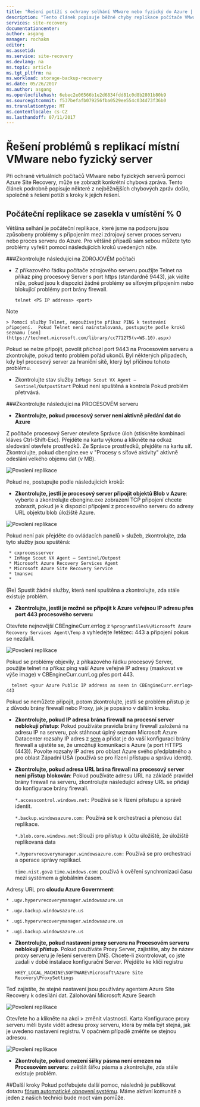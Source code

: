 ```yaml
---
title: "Řešení potíží s ochrany selhání VMware nebo fyzický do Azure | Microsoft Docs"
description: "Tento článek popisuje běžné chyby replikace počítače VMware a řešení potíží s nimi"
services: site-recovery
documentationcenter: 
author: asgang
manager: rochakm
editor: 
ms.assetid: 
ms.service: site-recovery
ms.devlang: na
ms.topic: article
ms.tgt_pltfrm: na
ms.workload: storage-backup-recovery
ms.date: 05/26/2017
ms.author: asgang
ms.openlocfilehash: 6ebec2e06566b1e2d6834fdd81c0d8b2801b80b9
ms.sourcegitcommit: f537befafb079256fba0529ee554c034d73f36b0
ms.translationtype: MT
ms.contentlocale: cs-CZ
ms.lasthandoff: 07/11/2017
---
```

# <a name="troubleshoot-on-premises-vmwarephysical-server-replication-issues"></a>Řešení problémů s replikací místní VMware nebo fyzický server
Při ochraně virtuálních počítačů VMware nebo fyzických serverů pomocí Azure Site Recovery, může se zobrazit konkrétní chybová zpráva. Tento článek podrobně popisuje některé z nejběžnějších chybových zpráv došlo, společně s řešení potíží s kroky k jejich řešení.


## <a name="initial-replication-is-stuck-at-0"></a>Počáteční replikace se zasekla v umístění % 0
Většina selhání je počáteční replikace, které jsme na podporu jsou způsobeny problémy s připojením mezi zdrojový server proces serveru nebo proces serveru do Azure.
Pro většině případů sám sebou můžete tyto problémy vyřešit pomocí následujících kroků uvedených níže.

###<a name="check-the-following-on-source-machine"></a>Zkontrolujte následující na ZDROJOVÉM počítači
* Z příkazového řádku počítače zdrojového serveru použijte Telnet na příkaz ping procesový Server s port https (standardně 9443), jak vidíte níže, pokud jsou k dispozici žádné problémy se síťovým připojením nebo blokující problémy port brány firewall.
     
    `telnet <PS IP address> <port>`
> [!NOTE]
    > Pomocí služby Telnet, nepoužívejte příkaz PING k testování připojení.  Pokud Telnet není nainstalovaná, postupujte podle kroků seznamu [sem](https://technet.microsoft.com/library/cc771275(v=WS.10).aspx)

Pokud se nelze připojit, povolit příchozí port 9443 na Procesovém serveru a zkontrolujte, pokud tento problém pořád ukončí. Byl některých případech, kdy byl procesový server za hraniční sítě, který byl příčinou tohoto problému.

* Zkontrolujte stav služby `InMage Scout VX Agent – Sentinel/OutpostStart` Pokud není spuštěná a kontrola Pokud problém přetrvává.   
 
###<a name="check-the-following-on-process-server"></a>Zkontrolujte následující na PROCESOVÉM serveru

* **Zkontrolujte, pokud procesový server není aktivně předání dat do Azure** 

Z počítače procesový Server otevřete Správce úloh (stiskněte kombinaci kláves Ctrl-Shift-Esc). Přejděte na kartu výkonu a klikněte na odkaz sledování otevřete prostředků. Ze Správce prostředků, přejděte na kartu síť. Zkontrolujte, pokud cbengine.exe v "Procesy s síťové aktivity" aktivně odeslání velkého objemu dat (v MB).

![Povolení replikace](./media/site-recovery-protection-common-errors/cbengine.png)

Pokud ne, postupujte podle následujících kroků:

* **Zkontrolujte, jestli je procesový server připojit objektů Blob v Azure**: vyberte a zkontrolujte cbengine.exe zobrazení TCP připojení chcete zobrazit, pokud je k dispozici připojení z procesového serveru do adresy URL objektu blob úložiště Azure.

![Povolení replikace](./media/site-recovery-protection-common-errors/rmonitor.png)

Pokud není pak přejděte do ovládacích panelů > služeb, zkontrolujte, zda tyto služby jsou spuštěná:

     * cxprocessserver
     * InMage Scout VX Agent – Sentinel/Outpost
     * Microsoft Azure Recovery Services Agent
     * Microsoft Azure Site Recovery Service
     * tmansvc
     * 
(Re) Spustit žádné služby, která není spuštěna a zkontrolujte, zda stále existuje problém.

* **Zkontrolujte, jestli je možné se připojit k Azure veřejnou IP adresu přes port 443 procesového serveru**

Otevřete nejnovější CBEngineCurr.errlog z `%programfiles%\Microsoft Azure Recovery Services Agent\Temp` a vyhledejte řetězec: 443 a připojení pokus se nezdařil.

![Povolení replikace](./media/site-recovery-protection-common-errors/logdetails1.png)

Pokud se problémy objevily, z příkazového řádku procesový Server, použijte telnet na příkaz ping vaší Azure veřejné IP adresy (maskovat ve výše image) v CBEngineCurr.currLog přes port 443.

      telnet <your Azure Public IP address as seen in CBEngineCurr.errlog>  443
Pokud se nemůžete připojit, potom zkontrolujte, jestli se problém přístup je z důvodu brány firewall nebo Proxy, jak je popsáno v dalším kroku.


* **Zkontrolujte, pokud IP adresa brána firewall na procesní server neblokují přístup**: Pokud používáte pravidla brány firewall založená na adresu IP na serveru, pak stáhnout úplný seznam Microsoft Azure Datacenter rozsahy IP adres z [sem](https://www.microsoft.com/download/details.aspx?id=41653) a přidat je do vaší konfiguraci brány firewall a ujistěte se, že umožňují komunikaci s Azure (a port HTTPS (443)).  Povolte rozsahy IP adres pro oblast Azure svého předplatného a pro oblast Západní USA (používá se pro řízení přístupu a správu identit).

* **Zkontrolujte, pokud adresa URL brána firewall na procesový server není přístup blokován**: Pokud používáte adresu URL na základě pravidel brány firewall na serveru, zkontrolujte následující adresy URL se přidají do konfigurace brány firewall. 
     
  `*.accesscontrol.windows.net:` Používá se k řízení přístupu a správě identit.

  `*.backup.windowsazure.com:` Používá se k orchestraci a přenosu dat replikace.

  `*.blob.core.windows.net:`Slouží pro přístup k účtu úložiště, že úložiště replikovaná data

  `*.hypervrecoverymanager.windowsazure.com:` Používá se pro orchestraci a operace správy replikací.

  `time.nist.gov`a `time.windows.com`: používá k ověření synchronizaci času mezi systémem a globálním časem.

Adresy URL pro **cloudu Azure Government**:

`* .ugv.hypervrecoverymanager.windowsazure.us`

`* .ugv.backup.windowsazure.us`

`* .ugi.hypervrecoverymanager.windowsazure.us`

`* .ugi.backup.windowsazure.us` 

* **Zkontrolujte, pokud nastavení proxy serveru na Procesovém serveru neblokují přístup**.  Pokud používáte Proxy Server, zajistěte, aby že název proxy serveru je řešení serverem DNS.
Chcete-li zkontrolovat, co jste zadali v době instalace konfigurační Server. Přejděte ke klíči registru

    `HKEY_LOCAL_MACHINE\SOFTWARE\Microsoft\Azure Site Recovery\ProxySettings`

Teď zajistíte, že stejné nastavení jsou používány agentem Azure Site Recovery k odesílání dat.
Zálohování Microsoft Azure Search 

![Povolení replikace](./media/site-recovery-protection-common-errors/mab.png)

Otevřete ho a klikněte na akci > změnit vlastnosti. Karta Konfigurace proxy serveru měli byste vidět adresu proxy serveru, která by měla být stejná, jak je uvedeno nastavení registru. V opačném případě změňte se stejnou adresou.

![Povolení replikace](./media/site-recovery-protection-common-errors/mabproxy.png)

* **Zkontrolujte, pokud omezení šířky pásma není omezen na Procesovém serveru**: zvětšit šířku pásma a zkontrolujte, zda stále existuje problém.

##<a name="next-steps"></a>Další kroky
Pokud potřebujete další pomoc, následně je publikovat dotazu [fórum automatické obnovení systému](https://social.msdn.microsoft.com/Forums/azure/home?forum=hypervrecovmgr). Máme aktivní komunitě a jeden z našich technici bude moct vám pomůže.